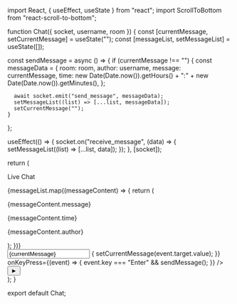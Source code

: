 import React, { useEffect, useState } from "react";
import ScrollToBottom from "react-scroll-to-bottom";

function Chat({ socket, username, room }) {
const [currentMessage, setCurrentMessage] = useState("");
const [messageList, setMessageList] = useState([]);

const sendMessage = async () => {
if (currentMessage !== "") {
const messageData = {
room: room,
author: username,
message: currentMessage,
time:
new Date(Date.now()).getHours() +
":" +
new Date(Date.now()).getMinutes(),
};

      await socket.emit("send_message", messageData);
      setMessageList((list) => [...list, messageData]);
      setCurrentMessage("");
    }

};

useEffect(() => {
socket.on("receive_message", (data) => {
setMessageList((list) => [...list, data]);
});
}, [socket]);

return (
<div className="chat-window">
<div className="chat-header">
<p>Live Chat</p>
</div>
<div className="chat-body">
<ScrollToBottom className="message-container">
{messageList.map((messageContent) => {
return (
<div
className="message"
id={username === messageContent.author ? "you" : "other"} >
<div>
<div className="message-content">
<p>{messageContent.message}</p>
</div>
<div className="message-meta">
<p id="time">{messageContent.time}</p>
<p id="author">{messageContent.author}</p>
</div>
</div>
</div>
);
})}
</ScrollToBottom>
</div>
<div className="chat-footer">
<input
type="text"
value={currentMessage}
placeholder="Hey..."
onChange={(event) => {
setCurrentMessage(event.target.value);
}}
onKeyPress={(event) => {
event.key === "Enter" && sendMessage();
}}
/>
<button onClick={sendMessage}>&#9658;</button>
</div>
</div>
);
}

export default Chat;
